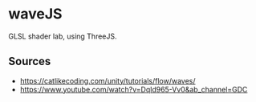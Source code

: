 # waveJS
GLSL shader lab, using ThreeJS.

## Sources
* https://catlikecoding.com/unity/tutorials/flow/waves/
* https://www.youtube.com/watch?v=Dqld965-Vv0&ab_channel=GDC